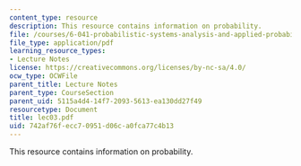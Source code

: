 ```yaml
---
content_type: resource
description: This resource contains information on probability.
file: /courses/6-041-probabilistic-systems-analysis-and-applied-probability-spring-2006/742af76fecc70951d06ca0fca77c4b13_lec03.pdf
file_type: application/pdf
learning_resource_types:
- Lecture Notes
license: https://creativecommons.org/licenses/by-nc-sa/4.0/
ocw_type: OCWFile
parent_title: Lecture Notes
parent_type: CourseSection
parent_uid: 5115a4d4-14f7-2093-5613-ea130dd27f49
resourcetype: Document
title: lec03.pdf
uid: 742af76f-ecc7-0951-d06c-a0fca77c4b13
---
```

This resource contains information on probability.